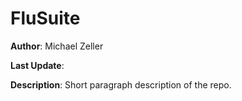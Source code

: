 # FluSuite

**Author**: Michael Zeller

**Last Update**: 

**Description**: Short paragraph description of the repo.